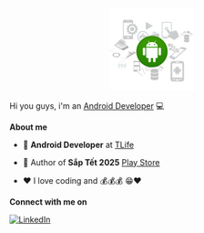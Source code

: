 <p align="center"  target="_blank"><a href="http://thanhnh98.github.io/"><img width="30%" src="./assets/hello.png" /></a></p>

Hi you guys, i'm an [Android Developer](https://thanhnh98.github.io/#/) 💻

**About me**

- 💼 **Android Developer** at [TLife](https://play.google.com/store/apps/dev?id=5540559479839330036)

- 🎉 Author of **Sắp Tết 2025** [Play Store](https://play.google.com/store/apps/details?id=com.thanh_nguyen.tet_count_down)

- ❤️ I love coding and 💰💰💰 😁❤️

  
**Connect with me on**

<a href="https://www.linkedin.com/in/thanh-nguyen-hoai-512616181/"><img src="https://img.shields.io/badge/linkedin-%230077B5.svg?style=for-the-badge&logo=linkedin&logoColor=white" alt="LinkedIn"/></a>
<!-- 
![thanhnh98's GitHub stats](https://github-readme-stats.vercel.app/api?username=thanhnh98&show_icons=true&theme=tokyonight)


[![Top Langs](https://github-readme-stats.vercel.app/api/top-langs/?username=thanhnh98&layout=compact&theme=tokyonight)](https://github.com/anuraghazra/github-readme-stats)
 -->
